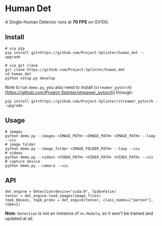 # Human Det

A Single-Human Detector runs at **70 FPS** on GV100.

## Install

```
# via pip
pip install git+https://github.com/Project-Splinter/human_det --upgrade

# via git clone
git clone https://github.com/Project-Splinter/human_det
cd human_det
python setup.py develop
```

Note to run `demo.py`, you also need to install (`streamer_pytorch`)[https://github.com/Project-Splinter/streamer_pytorch] through:
```
pip install git+https://github.com/Project-Splinter/streamer_pytorch --upgrade
```

## Usage

```
# images
python demo.py --images <IMAGE_PATH> <IMAGE_PATH> <IMAGE_PATH> --loop --vis
# image folder
python demo.py --image_folder <IMAGE_FOLDER_PATH> --loop --vis
# videos
python demo.py --videos <VIDEO_PATH> <VIDEO_PATH> <VIDEO_PATH> --vis
# capture device
python demo.py --camera --vis
```

## API
```
det_engine = Detection(device="cuda:0", fp16=False)
tensor = det_engine.load_images(image_files)
topk_bboxes, topk_probs = det_engine(tensor, class_names=["person"], topk=1)
```
**Note**: `Detection` is not an instance of `nn.Module`, so it won't be trained and updated at all.
